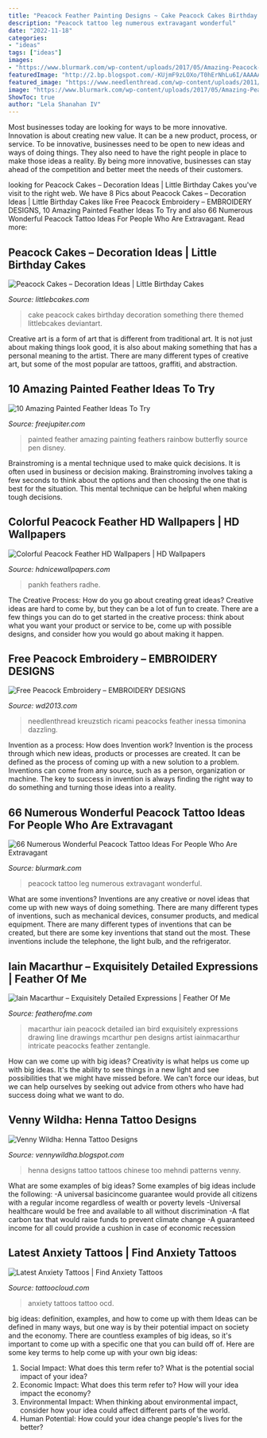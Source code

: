 ```yaml
---
title: "Peacock Feather Painting Designs ~ Cake Peacock Cakes Birthday Decoration Something There Themed Littlebcakes Deviantart"
description: "Peacock tattoo leg numerous extravagant wonderful"
date: "2022-11-18"
categories:
- "ideas"
tags: ["ideas"]
images:
- "https://www.blurmark.com/wp-content/uploads/2017/05/Amazing-Peacock-Tattoo-On-Leg.jpg"
featuredImage: "http://2.bp.blogspot.com/-KUjmF9zLOXo/T0hErNhLu6I/AAAAAAAACNQ/WWS6YWnm_Ro/s1600/henna-tattoo-designs-6.jpg"
featured_image: "https://www.needlenthread.com/wp-content/uploads/2011/10/Oct-2011-04.jpg"
image: "https://www.blurmark.com/wp-content/uploads/2017/05/Amazing-Peacock-Tattoo-On-Leg.jpg"
ShowToc: true
author: "Lela Shanahan IV"
---
```



Most businesses today are looking for ways to be more innovative. Innovation is about creating new value. It can be a new product, process, or service. To be innovative, businesses need to be open to new ideas and ways of doing things. They also need to have the right people in place to make those ideas a reality. By being more innovative, businesses can stay ahead of the competition and better meet the needs of their customers.

	

		
looking for Peacock Cakes – Decoration Ideas | Little Birthday Cakes you've visit to the right web. We have 8 Pics about Peacock Cakes – Decoration Ideas | Little Birthday Cakes like Free Peacock Embroidery – EMBROIDERY DESIGNS, 10 Amazing Painted Feather Ideas To Try and also 66 Numerous Wonderful Peacock Tattoo Ideas For People Who Are Extravagant. Read more:
		
    
## Peacock Cakes – Decoration Ideas | Little Birthday Cakes

<img loading=lazy src="https://www.littlebcakes.com/wp-content/uploads/2014/02/Peacock-Wedding-Cake.jpg" onerror="this.onerror=null;this.src='https://tse3.mm.bing.net/th?id=OIP.aCmNiS_BISVzZcOxCU_8UAHaJ4&amp;pid=15.1';" alt="Peacock Cakes – Decoration Ideas | Little Birthday Cakes">

_Source: littlebcakes.com_

>cake peacock cakes birthday decoration something there themed littlebcakes deviantart. 

	

Creative art is a form of art that is different from traditional art. It is not just about making things look good, it is also about making something that has a personal meaning to the artist. There are many different types of creative art, but some of the most popular are tattoos, graffiti, and abstraction.

    
## 10 Amazing Painted Feather Ideas To Try

<img loading=lazy src="http://www.freejupiter.com/wp-content/uploads/2017/10/Amazing-Painted-Feather-Ideas-2.jpg" onerror="this.onerror=null;this.src='https://tse4.mm.bing.net/th?id=OIP.WO-yvx2xKXZYUMPkrVjZ7AHaFj&amp;pid=15.1';" alt="10 Amazing Painted Feather Ideas To Try">

_Source: freejupiter.com_

>painted feather amazing painting feathers rainbow butterfly source pen disney. 

	

Brainstroming is a mental technique used to make quick decisions. It is often used in business or decision making. Brainstroming involves taking a few seconds to think about the options and then choosing the one that is best for the situation. This mental technique can be helpful when making tough decisions.

    
## Colorful Peacock Feather HD Wallpapers | HD Wallpapers

<img loading=lazy src="https://www.hdnicewallpapers.com/Walls/Normal/Peacock/Colorful_Peacock_Feather_HD_Wallpapers.jpg" onerror="this.onerror=null;this.src='https://tse2.mm.bing.net/th?id=OIP.8Yk9jNOJgyldSmgoPuDChgHaE0&amp;pid=15.1';" alt="Colorful Peacock Feather HD Wallpapers | HD Wallpapers">

_Source: hdnicewallpapers.com_

>pankh feathers radhe. 

	

The Creative Process: How do you go about creating great ideas?
Creative ideas are hard to come by, but they can be a lot of fun to create. There are a few things you can do to get started in the creative process: think about what you want your product or service to be, come up with possible designs, and consider how you would go about making it happen.

    
## Free Peacock Embroidery – EMBROIDERY DESIGNS

<img loading=lazy src="https://www.needlenthread.com/wp-content/uploads/2011/10/Oct-2011-04.jpg" onerror="this.onerror=null;this.src='https://tse3.mm.bing.net/th?id=OIP.zZZFsSRbHYxky2rC4BLkQQAAAA&amp;pid=15.1';" alt="Free Peacock Embroidery – EMBROIDERY DESIGNS">

_Source: wd2013.com_

>needlenthread kreuzstich ricami peacocks feather inessa timonina dazzling. 

	

Invention as a process: How does Invention work?
Invention is the process through which new ideas, products or processes are created. It can be defined as the process of coming up with a new solution to a problem. Inventions can come from any source, such as a person, organization or machine. The key to success in invention is always finding the right way to do something and turning those ideas into a reality.

    
## 66 Numerous Wonderful Peacock Tattoo Ideas For People Who Are Extravagant

<img loading=lazy src="https://www.blurmark.com/wp-content/uploads/2017/05/Amazing-Peacock-Tattoo-On-Leg.jpg" onerror="this.onerror=null;this.src='https://tse4.mm.bing.net/th?id=OIP.lddWgxDla9lr-RceKrUBOQAAAA&amp;pid=15.1';" alt="66 Numerous Wonderful Peacock Tattoo Ideas For People Who Are Extravagant">

_Source: blurmark.com_

>peacock tattoo leg numerous extravagant wonderful. 

	

What are some inventions?
Inventions are any creative or novel ideas that come up with new ways of doing something. There are many different types of inventions, such as mechanical devices, consumer products, and medical equipment. 
There are many different types of inventions that can be created, but there are some key inventions that stand out the most. These inventions include the telephone, the light bulb, and the refrigerator.

    
## Iain Macarthur – Exquisitely Detailed Expressions | Feather Of Me

<img loading=lazy src="http://www.featherofme.com/wp-content/uploads/Iain-Macarthur-peacock.jpg" onerror="this.onerror=null;this.src='https://tse1.mm.bing.net/th?id=OIP.FcC80mDKI9E8lA509JKKEAHaK1&amp;pid=15.1';" alt="Iain Macarthur – Exquisitely Detailed Expressions | Feather Of Me">

_Source: featherofme.com_

>macarthur iain peacock detailed ian bird exquisitely expressions drawing line drawings mcarthur pen designs artist iainmacarthur intricate peacocks feather zentangle. 

	

How can we come up with big ideas?
Creativity is what helps us come up with big ideas. It's the ability to see things in a new light and see possibilities that we might have missed before. We can't force our ideas, but we can help ourselves by seeking out advice from others who have had success doing what we want to do.

    
## Venny Wildha: Henna Tattoo Designs

<img loading=lazy src="http://2.bp.blogspot.com/-KUjmF9zLOXo/T0hErNhLu6I/AAAAAAAACNQ/WWS6YWnm_Ro/s1600/henna-tattoo-designs-6.jpg" onerror="this.onerror=null;this.src='https://tse3.mm.bing.net/th?id=OIP.DKGlDvq01_0vLpFh4ObcnQHaMO&amp;pid=15.1';" alt="Venny Wildha: Henna Tattoo Designs">

_Source: vennywildha.blogspot.com_

>henna designs tattoo tattoos chinese too mehndi patterns venny. 

	

What are some examples of big ideas?
Some examples of big ideas include the following: 
-A universal basicincome guarantee would provide all citizens with a regular income regardless of wealth or poverty levels 
-Universal healthcare would be free and available to all without discrimination 
-A flat carbon tax that would raise funds to prevent climate change 
-A guaranteed income for all could provide a cushion in case of economic recession

    
## Latest Anxiety Tattoos | Find Anxiety Tattoos

<img loading=lazy src="https://tattoocloud.com/system/images/tatties/000/086/509/web/phone_upload.jpg?1491925018" onerror="this.onerror=null;this.src='https://tse4.mm.bing.net/th?id=OIP.1yT2QPchDDfiDUdmTgHLOQHaJ4&amp;pid=15.1';" alt="Latest Anxiety Tattoos | Find Anxiety Tattoos">

_Source: tattoocloud.com_

>anxiety tattoos tattoo ocd. 

	

big ideas: definition, examples, and how to come up with them
Ideas can be defined in many ways, but one way is by their potential impact on society and the economy. There are countless examples of big ideas, so it's important to come up with a specific one that you can build off of. Here are some key terms to help come up with your own big ideas:
1. Social Impact: What does this term refer to? What is the potential social impact of your idea?  
2. Economic Impact: What does this term refer to? How will your idea impact the economy?  
3. Environmental Impact: When thinking about environmental impact, consider how your idea could affect different parts of the world. 
4. Human Potential: How could your idea change people's lives for the better?

